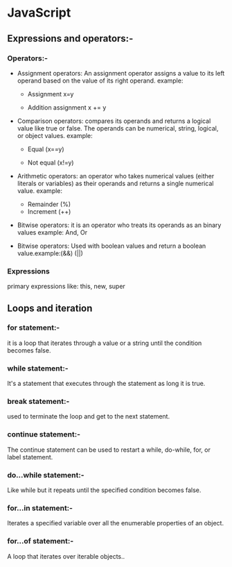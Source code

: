 # JavaScript

## Expressions and operators:-

### Operators:- 

* Assignment operators: An assignment operator assigns a value to its left operand based on the value of its right operand. 
example:

  + Assignment x=y

  + Addition assignment 	x += y

* Comparison operators: compares its operands and returns a logical value like true or false. The operands can be numerical, string, logical, or object values. 
example:

   * Equal (x==y)
     
   * Not equal (x!=y)
    
* Arithmetic operators: an operator who takes numerical values (either literals or variables) as their operands and returns a single numerical value. 
example:
      
  + Remainder (%)
  + Increment (++)

* Bitwise operators: it is an operator who treats its operands as an binary values 
example: And, Or
* Bitwise operators: Used with boolean values and return a boolean value.example:(&&) (||)



### Expressions
primary expressions like: this, new, super


## Loops and iteration

### for statement:-
it is a loop that iterates through a value or a string until the condition becomes false.

### while statement:-
It's a statement that executes through the statement as long it is true.

### break statement:-
used to terminate the loop and get to the next statement.
### continue statement:-
The continue statement can be used to restart a while, do-while, for, or label statement.
### do...while statement:-
Like while but it repeats until the specified condition becomes false.

### for...in statement:-
Iterates a specified variable over all the enumerable properties of an object.

### for...of statement:-
A loop that iterates over iterable objects..



     